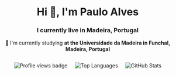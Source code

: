 <h1 align="center">Hi 👋, I'm Paulo Alves</h1>
<h3 align="center">I currently live in Madeira, Portugal</h3>

<p align="center">🔭 I'm currently studying <strong>at the Universidade da Madeira in Funchal, Madeira, Portugal</strong></p>

<div style="display: flex; justify-content: center; align-items: center; gap: 20px; flex-wrap: wrap;">
  <img src="https://komarev.com/ghpvc/?username=PaulAlv99" alt="Profile views badge" />

  <img src="https://github-readme-stats.vercel.app/api/top-langs?username=paulalv99&show_icons=true&locale=en&layout=compact&theme=dark" 
       alt="Top Languages" 
       style="max-width: 100%; height: auto;" />

  <img src="https://github-readme-stats.vercel.app/api?username=paulalv99&show_icons=true&locale=en&theme=dark" 
       alt="GitHub Stats" 
       style="max-width: 100%; height: auto;" />
</div>
